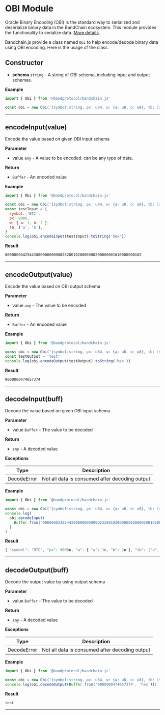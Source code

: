 # OBI Module

Oracle Binary Encoding (OBI) is the standard way to serialized and deserialize binary data in the BandChain ecosystem. This module provides the functionality to serialize data. [More details](../../technical-specifications/obi.md).

Bandchain.js provide a class named `Obi` to help encode/decode binary data using OBI encoding. Here is the usage of the class.

## Constructor

- **schema** `string` - A string of OBI schema, including input and output schemas.

**Example**

```js
import { Obi } from '@bandprotocol/bandchain.js'

const obi = new Obi('{symbol:string, px: u64, w: {a: u8, b: u8}, tb: [string]} / string')
```

---

## encodeInput(value)

Encode the value based on given OBI input schema

**Parameter**

- value `any` - A value to be encoded. can be any type of data.

**Return**

- `Buffer` - An encoded value

**Example**

```js
import { Obi } from '@bandprotocol/bandchain.js'

const obi = new Obi('{symbol:string, px: u64, w: {a: u8, b: u8}, tb: [string]} / string')
const testInput = {
  symbol: 'BTC',
  px: 9000,
  w: { a: 1, b: 2 },
  tb: ['a', 'b'],
}
console.log(obi.encodeInput(testInput).toString('hex'))
```

**Result**

```
00000003425443000000000000232801020000000200000001610000000162
```

---

## encodeOutput(value)

Encode the value based on OBI output schema

**Parameter**

- value `any` - The value to be encoded

**Return**

- `Buffer` - An encoded value

**Example**

```js
import { Obi } from '@bandprotocol/bandchain.js'

const obi = new Obi('{symbol:string, px: u64, w: {a: u8, b: u8}, tb: [string]} / string')
const testOutput = 'test'
console.log(obi.encodeOutput(testOutput).toString('hex'))
```

**Result**

```
0000000474657374
```

---

## decodeInput(buff)

Decode the value based on given OBI input schema

**Parameter**

- value `Buffer` - The value to be decoded

**Return**

- `any` - A decoded value

**Exceptions**

| Type        | Description                                    |
| ----------- | ---------------------------------------------- |
| DecodeError | Not all data is consumed after decoding output |

**Example**

```js
import { Obi } from '@bandprotocol/bandchain.js'

const obi = new Obi('{symbol:string, px: u64, w: {a: u8, b: u8}, tb: [string]} / string')
console.log(
  obi.decodeInput(
    Buffer.from('00000003425443000000000000232801020000000200000001610000000162', 'hex')
  )
)
```

**Result**

```js
{ "symbol": "BTC", "px": 9000n, "w": { "a": 1n, "b": 2n }, "tb": ["a", "b"] }
```

---

## decodeOutput(buff)

Decode the output value by using output schema

**Parameter**

- value `Buffer` - The value to be decoded

**Return**

- `any` - A decoded value

**Exceptions**

| Type        | Description                                    |
| ----------- | ---------------------------------------------- |
| DecodeError | Not all data is consumed after decoding output |

**Example**

```js
import { Obi } from '@bandprotocol/bandchain.js'

const obi = new Obi('{symbol:string, px: u64, w: {a: u8, b: u8}, tb: [string]} / string')
console.log(obi.decodeOutput(Buffer.from('0000000474657374', 'hex')))
```

**Result**

```
test
```

---
